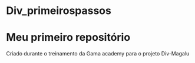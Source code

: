 # Div_primeirospassos

<h1>Meu primeiro repositório</h1>

Criado durante o treinamento da Gama academy para o projeto Div-Magalu



